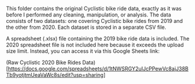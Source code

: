 This folder contains the original Cyclistic bike ride data, exactly as it was before I performed any cleaning, manipulation, or analysis. The data consists of two datasets: one covering Cyclistic bike rides from 2019 and the other from 2020. Each dataset is stored in a separate CSV file.

A spreadsheet (.xlsx) file containing the 2019 bike ride data is included. The 2020 spreadsheet file is not included here because it exceeds the upload size limit. Instead, you can access it via this Google Sheets link:

(Raw Cyclistic 2020 Bike Rides Data)[https://docs.google.com/spreadsheets/d/1tNWSRGY2uIJcPPewVc8ajJ38BTb9yotjtmUeaVaWc8s/edit?usp=sharing] 

